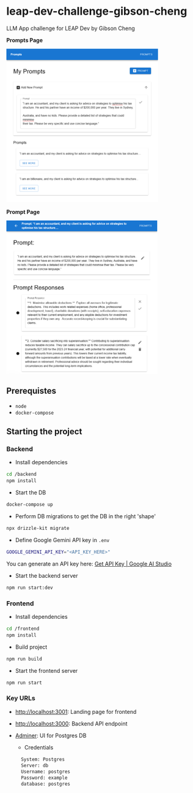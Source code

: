 # leap-dev-challenge-gibson-cheng

LLM App challenge for LEAP Dev
by Gibson Cheng

**Prompts Page**

<img src='./screenshots/prompts-page.png' height=400/>

**Prompt Page**

<img src='./screenshots/prompt-page.png' height=400/>

## Prerequistes

- `node`
- `docker-compose`

## Starting the project

### Backend

- Install dependencies

```sh
cd /backend
npm install

```

- Start the DB

```sh
docker-compose up
```

- Perform DB migrations to get the DB in the right 'shape'

```sh
npx drizzle-kit migrate
```

- Define Google Gemini API key in `.env`

```sh
GOOGLE_GEMINI_API_KEY="<API_KEY_HERE>"
```

You can generate an API key here: [Get API Key | Google AI Studio](https://aistudio.google.com/app/apikey)

- Start the backend server

```sh
npm run start:dev
```

### Frontend

- Install dependencies

```sh
cd /frontend
npm install
```

- Build project

```sh
npm run build
```

- Start the frontend server

```sh
npm run start
```

### Key URLs

- [http://localhost:3001](http://localhost:3001): Landing page for frontend
- [http://localhost:3000](http://localhost:3000): Backend API endpoint
- [Adminer](http://localhost:8080/?pgsql=db&username=postgres&db=postgres&ns=): UI for Postgres DB

  - Credentials

  ```
    System: Postgres
    Server: db
    Username: postgres
    Password: example
    database: postgres
  ```
